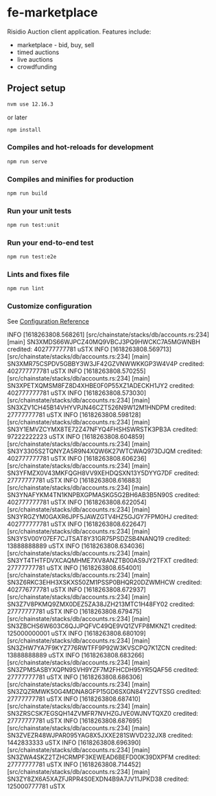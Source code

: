 # fe-marketplace

Risidio Auction client application. Features include:

- marketplace - bid, buy, sell
- timed auctions
- live auctions
- crowdfunding

## Project setup

```bash
nvm use 12.16.3
```

or later

```bash
npm install
```

### Compiles and hot-reloads for development

```bash
npm run serve
```

### Compiles and minifies for production

```bash
npm run build
```

### Run your unit tests

```bash
npm run test:unit
```

### Run your end-to-end test

```bash
npm run test:e2e
```

### Lints and fixes file

```bash
npm run lint
```

### Customize configuration

See [Configuration Reference](https://cli.vuejs.org/config/)

INFO [1618263808.568261] [src/chainstate/stacks/db/accounts.rs:234] [main] SN3XMDS66WJPCZ40MQ9VBCJ3PQ9HWCKC7A5MGWNBH credited: 402777777781 uSTX
INFO [1618263808.569713] [src/chainstate/stacks/db/accounts.rs:234] [main] SN3XMR75CSPDV5GBBY3W3JF42GZVNWWKKGP3W4V4P credited: 402777777781 uSTX
INFO [1618263808.570255] [src/chainstate/stacks/db/accounts.rs:234] [main] SN3XPETXQMSM8FZ8D4XHBE0F0P55XZ1ADECKH1JY2 credited: 402777777781 uSTX
INFO [1618263808.573030] [src/chainstate/stacks/db/accounts.rs:234] [main] SN3XZV1CH45B14VHYVPJN46CZT526N9W12M1HNDPM credited: 27777777781 uSTX
INFO [1618263808.598128] [src/chainstate/stacks/db/accounts.rs:234] [main] SN3Y1EMVZCYMX8TE72Z47NFYQ4FHSHSWRSTK3PB3A credited: 97222222223 uSTX
INFO [1618263808.604859] [src/chainstate/stacks/db/accounts.rs:234] [main] SN3Y3305S2TQNYZA5R9N4XQW6K27WTCWAQ973DJQM credited: 402777777781 uSTX
INFO [1618263808.606236] [src/chainstate/stacks/db/accounts.rs:234] [main] SN3YFMZX0V43MKFQGH8VV9XEHDQSXN13Y5DYYG7DF credited: 27777777781 uSTX
INFO [1618263808.616883] [src/chainstate/stacks/db/accounts.rs:234] [main] SN3YNAFYKM4TN1KNPBXGPMASKG5G2BH6AB3B5N90S credited: 402777777781 uSTX
INFO [1618263808.622054] [src/chainstate/stacks/db/accounts.rs:234] [main] SN3YRGZYM0GAXR6JPF5JAWZGTV4HZ5GJGY7FPM0HJ credited: 402777777781 uSTX
INFO [1618263808.622647] [src/chainstate/stacks/db/accounts.rs:234] [main] SN3YSV00Y07EF7CJTSAT8Y31GR75PSDZSB4NANQ19 credited: 13888888889 uSTX
INFO [1618263808.634036] [src/chainstate/stacks/db/accounts.rs:234] [main] SN3YT4THTFDVXCAQMHME7XV8ANZTB00AS9JY2TFXT credited: 27777777781 uSTX
INFO [1618263808.654001] [src/chainstate/stacks/db/accounts.rs:234] [main] SN3Z6RKC3EHH3XSKXS50ZM1PSSP0BHQR20DZWMHCW credited: 402776777781 uSTX
INFO [1618263808.672937] [src/chainstate/stacks/db/accounts.rs:234] [main] SN3Z7V8PKMQ9ZMX0DEZ5ZA38JZH213MTC1H48FY02 credited: 27777777781 uSTX
INFO [1618263808.679475] [src/chainstate/stacks/db/accounts.rs:234] [main] SN3ZBCHS6W603C6QJJPQFVC49QE9VQ1ZVFP8MKNZ1 credited: 125000000001 uSTX
INFO [1618263808.680109] [src/chainstate/stacks/db/accounts.rs:234] [main] SN3ZHW7YA7F9KYZ776RWTFF9P92W3KVSCPQ7K1ZCN credited: 13888888889 uSTX
INFO [1618263808.683266] [src/chainstate/stacks/db/accounts.rs:234] [main] SN3ZPMSASBYXQPN9SVH9YZF7M2FHCDH95YR5QAF56 credited: 27777777781 uSTX
INFO [1618263808.686306] [src/chainstate/stacks/db/accounts.rs:234] [main] SN3ZQZRMWK50G4MDNA8GFP15GD6SXGN84Y2ZVTSSG credited: 27777777781 uSTX
INFO [1618263808.687410] [src/chainstate/stacks/db/accounts.rs:234] [main] SN3ZRSCSK7EGSQH14ZVMFR7NVHZGJVE0WJNVTQXZ0 credited: 27777777781 uSTX
INFO [1618263808.687695] [src/chainstate/stacks/db/accounts.rs:234] [main] SN3ZVEZR48WJPAR095YAG8X5JXXE281SWVD232JX8 credited: 1442833333 uSTX
INFO [1618263808.696390] [src/chainstate/stacks/db/accounts.rs:234] [main] SN3ZWA4SKZ2TZHCRMPF3KEWEAD6BEFD00K39DXPFM credited: 27777777781 uSTX
INFO [1618263808.714452] [src/chainstate/stacks/db/accounts.rs:234] [main] SN3ZY8ZX6A5XAZFJRPR4S0EXDN4B9A7JV11JPKD38 credited: 125000777781 uSTX